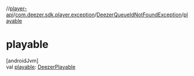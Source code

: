 //[player-api](../../../index.md)/[com.deezer.sdk.player.exception](../index.md)/[DeezerQueueIdNotFoundException](index.md)/[playable](playable.md)

# playable

[androidJvm]\
val [playable](playable.md): [DeezerPlayable](../../com.deezer.sdk.player.model/-deezer-playable/index.md)
